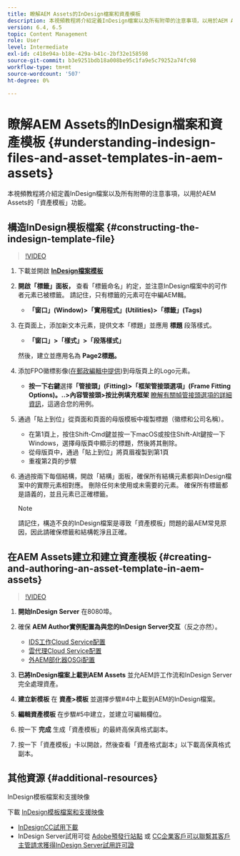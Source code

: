 ```yaml
---
title: 瞭解AEM Assets的InDesign檔案和資產模板
description: 本視頻教程將介紹定義InDesign檔案以及所有附帶的注意事項，以用於AEM Assets的「資產模板」功能。
version: 6.4, 6.5
topic: Content Management
role: User
level: Intermediate
exl-id: c418e94a-b18e-429a-b41c-2bf32e158598
source-git-commit: b3e9251bdb18a008be95c1fa9e5c79252a74fc98
workflow-type: tm+mt
source-wordcount: '507'
ht-degree: 0%

---
```


# 瞭解AEM Assets的InDesign檔案和資產模板 {#understanding-indesign-files-and-asset-templates-in-aem-assets}

本視頻教程將介紹定義InDesign檔案以及所有附帶的注意事項，以用於AEM Assets的「資產模板」功能。

## 構造InDesign模板檔案 {#constructing-the-indesign-template-file}

>[!VIDEO](https://video.tv.adobe.com/v/19293?quality=12&learn=on)

1. 下載並開啟 [**InDesign檔案模板**](assets/asset-templates-tutorial-video--supporting-files.zip)
2. **開啟「標籤」面板，** 查看「標籤命名」約定，並注意InDesign檔案中的可作者元素已被標籤。 請記住，只有標籤的元素可在中編AEM輯。

   * **「窗口」(Window)>「實用程式」(Utilities)>「標籤」(Tags)**

3. 在頁面上，添加新文本元素，提供文本「標題」並應用 **標題** 段落樣式。

   * **「窗口」>「樣式」>「段落樣式」**

   然後，建立並應用名為 **Page2標題。**

4. 添加FPO徽標影像([在郵政編輯中提供](assets/asset-templates-tutorial-video--supporting-files.zip))到母版頁上的Logo元素。

   * **按一下右鍵**&#x200B;選擇&#x200B;**「管接頭」(Fitting)>「框架管接頭選項」(Frame Fitting Options)。..>內容管接頭>按比例填充框架**
   [瞭解有關幀管接頭選項的詳細資訊](https://helpx.adobe.com/indesign/using/frames-objects.html#fitting_objects_to_frames)，這適合您的用例。

5. 通過「貼上到位」從頁面和頁面的母版模板中複製標題（徽標和公司名稱）。

   * 在第1頁上，按住Shift-Cmd鍵並按一下macOS或按住Shift-Alt鍵按一下Windows，選擇母版頁中顯示的標題，然後將其刪除。
   * 從母版頁中，通過「貼上到位」將頁眉複製到第1頁
   * 重複第2頁的步驟

6. 通過按兩下每個結構，開啟「結構」面板，確保所有結構元素都與InDesign檔案中的實際元素相對應。 刪除任何未使用或未需要的元素。 確保所有標籤都是語義的，並且元素已正確標籤。

   >[!NOTE]
   >
   >請記住，構造不良的InDesign檔案是導致「資產模板」問題的最AEM常見原因，因此請確保標籤和結構乾淨且正確。

## 在AEM Assets建立和建立資產模板 {#creating-and-authoring-an-asset-template-in-aem-assets}

>[!VIDEO](https://video.tv.adobe.com/v/19294?quality=12&learn=on)

1. **開始InDesign Server** 在8080埠。
2. 確保 **AEM Author實例配置為與您的InDesign Server交互**（反之亦然）。

   * [IDS工作Cloud Service配置](http://localhost:4502/etc/cloudservices/proxy/ids.html)
   * [雲代理Cloud Service配置](http://localhost:4502/etc/cloudservices/proxy.html)
   * [外AEM部化器OSGi配置](http://localhost:4502/system/console/configMgr)

3. **已將InDesign檔案上載到AEM Assets** 並允AEM許工作流和InDesign Server完全處理資產。
4. **建立新模板** 在 **資產>模板** 並選擇步驟#4中上載到AEM的InDesign檔案。
5. **編輯資產模板** 在步驟#5中建立，並建立可編輯欄位。
6. 按一下 **完成** 生成「資產模板」的最終高保真格式副本。
7. 按一下「資產模板」卡以開啟，然後查看「資產格式副本」以下載高保真格式副本。

## 其他資源 {#additional-resources}

InDesign模板檔案和支援映像

下載 [InDesign模板檔案和支援映像](assets/asset-templates-tutorial-video--supporting-files-1.zip)

* [InDesignCC試用下載](https://creative.adobe.com/products/download/indesign)
* InDesign Server試用可從 [Adobe預發行站點](https://www.adobeprerelease.com/) 或 [CC企業客戶可以聯繫其客戶主管請求獲得InDesign Server試用許可證](https://www.adobe.com/products/indesignserver/faq.html)
